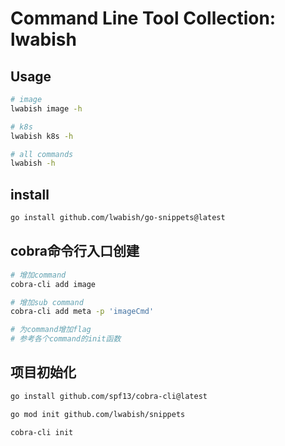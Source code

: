 # Command Line Tool Collection: lwabish

## Usage
```bash
# image
lwabish image -h

# k8s
lwabish k8s -h

# all commands
lwabish -h
```

## install
```bash
go install github.com/lwabish/go-snippets@latest
```

## cobra命令行入口创建
```bash
# 增加command
cobra-cli add image

# 增加sub command
cobra-cli add meta -p 'imageCmd'

# 为command增加flag
# 参考各个command的init函数
```

## 项目初始化
```bash
go install github.com/spf13/cobra-cli@latest

go mod init github.com/lwabish/snippets

cobra-cli init
```
